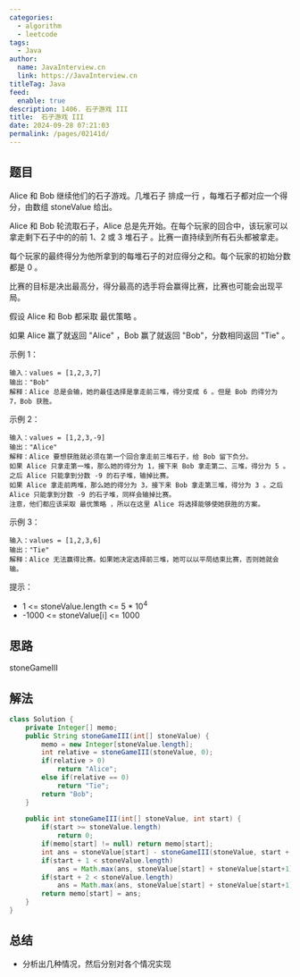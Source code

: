```yaml
---
categories: 
  - algorithm
  - leetcode
tags: 
  - Java
author: 
  name: JavaInterview.cn
  link: https://JavaInterview.cn
titleTag: Java
feed: 
  enable: true
description: 1406. 石子游戏 III
title:  石子游戏 III
date: 2024-09-28 07:21:03
permalink: /pages/02141d/
---
```


## 题目

Alice 和 Bob 继续他们的石子游戏。几堆石子 排成一行 ，每堆石子都对应一个得分，由数组 stoneValue 给出。

Alice 和 Bob 轮流取石子，Alice 总是先开始。在每个玩家的回合中，该玩家可以拿走剩下石子中的的前 1、2 或 3 堆石子 。比赛一直持续到所有石头都被拿走。

每个玩家的最终得分为他所拿到的每堆石子的对应得分之和。每个玩家的初始分数都是 0 。

比赛的目标是决出最高分，得分最高的选手将会赢得比赛，比赛也可能会出现平局。

假设 Alice 和 Bob 都采取 最优策略 。

如果 Alice 赢了就返回 "Alice" ，Bob 赢了就返回 "Bob"，分数相同返回 "Tie" 。



示例 1：

    输入：values = [1,2,3,7]
    输出："Bob"
    解释：Alice 总是会输，她的最佳选择是拿走前三堆，得分变成 6 。但是 Bob 的得分为 7，Bob 获胜。
示例 2：

    输入：values = [1,2,3,-9]
    输出："Alice"
    解释：Alice 要想获胜就必须在第一个回合拿走前三堆石子，给 Bob 留下负分。
    如果 Alice 只拿走第一堆，那么她的得分为 1，接下来 Bob 拿走第二、三堆，得分为 5 。之后 Alice 只能拿到分数 -9 的石子堆，输掉比赛。
    如果 Alice 拿走前两堆，那么她的得分为 3，接下来 Bob 拿走第三堆，得分为 3 。之后 Alice 只能拿到分数 -9 的石子堆，同样会输掉比赛。
    注意，他们都应该采取 最优策略 ，所以在这里 Alice 将选择能够使她获胜的方案。
示例 3：

    输入：values = [1,2,3,6]
    输出："Tie"
    解释：Alice 无法赢得比赛。如果她决定选择前三堆，她可以以平局结束比赛，否则她就会输。


提示：

* 1 <= stoneValue.length <= 5 * 10<sup>4</sup>
* -1000 <= stoneValue[i] <= 1000

## 思路

stoneGameIII

## 解法
```java
class Solution {
    private Integer[] memo;
    public String stoneGameIII(int[] stoneValue) {
        memo = new Integer[stoneValue.length];
        int relative = stoneGameIII(stoneValue, 0);
        if(relative > 0)
            return "Alice";
        else if(relative == 0)
            return "Tie";
        return "Bob";
    }
    
    public int stoneGameIII(int[] stoneValue, int start) {
        if(start >= stoneValue.length)
            return 0;
        if(memo[start] != null) return memo[start];
        int ans = stoneValue[start] - stoneGameIII(stoneValue, start + 1);
        if(start + 1 < stoneValue.length)
            ans = Math.max(ans, stoneValue[start] + stoneValue[start+1] - stoneGameIII(stoneValue, start + 2));
        if(start + 2 < stoneValue.length)
            ans = Math.max(ans, stoneValue[start] + stoneValue[start+1] + stoneValue[start+2] - stoneGameIII(stoneValue, start + 3));
        return memo[start] = ans;
    }
}

```

## 总结

- 分析出几种情况，然后分别对各个情况实现 
